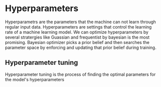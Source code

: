 # Hyperparameters
Hyperparametrs are the parameters that the machine can not learn through regular input data.
Hyperparameters are settings that control the learning rate of a machine learning model.
We can optimize hyperparameters by several stratergies like Guassian and frequentist by bayesian is the most promising.
Bayesian optimizer picks a prior belief and then searches the parameter space by enforcing and updating that prior belief during training.

## Hyperparameter tuning
Hyperparameter tuning is the process of finding the optimal parameters for the model's hyperparameters
